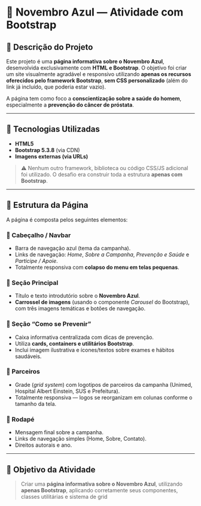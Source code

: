 # 💙 Novembro Azul — Atividade com Bootstrap

## 📖 Descrição do Projeto

Este projeto é uma **página informativa sobre o Novembro Azul**, desenvolvida exclusivamente com **HTML e Bootstrap**.
O objetivo foi criar um site visualmente agradável e responsivo utilizando **apenas os recursos oferecidos pelo framework Bootstrap**, **sem CSS personalizado** (além do link já incluído, que poderia estar vazio).

A página tem como foco a **conscientização sobre a saúde do homem**, especialmente a **prevenção do câncer de próstata**.

---

## 🧰 Tecnologias Utilizadas

* **HTML5**
* **Bootstrap 5.3.8** (via CDN)
* **Imagens externas (via URLs)**

> ⚠️ Nenhum outro framework, biblioteca ou código CSS/JS adicional foi utilizado.
> O desafio era construir toda a estrutura **apenas com Bootstrap**.

---

## 🧩 Estrutura da Página

A página é composta pelos seguintes elementos:

### 🔹 Cabeçalho / Navbar

* Barra de navegação azul (tema da campanha).
* Links de navegação: *Home*, *Sobre a Campanha*, *Prevenção e Saúde* e *Participe / Apoie*.
* Totalmente responsiva com **colapso do menu em telas pequenas**.

### 🔹 Seção Principal

* Título e texto introdutório sobre o **Novembro Azul**.
* **Carrossel de imagens** (usando o componente *Carousel* do Bootstrap), com três imagens temáticas e botões de navegação.

### 🔹 Seção “Como se Prevenir”

* Caixa informativa centralizada com dicas de prevenção.
* Utiliza **cards, containers e utilitários Bootstrap**.
* Inclui imagem ilustrativa e ícones/textos sobre exames e hábitos saudáveis.

### 🔹 Parceiros

* Grade (*grid system*) com logotipos de parceiros da campanha (Unimed, Hospital Albert Einstein, SUS e Prefeitura).
* Totalmente responsiva — logos se reorganizam em colunas conforme o tamanho da tela.

### 🔹 Rodapé

* Mensagem final sobre a campanha.
* Links de navegação simples (Home, Sobre, Contato).
* Direitos autorais e ano.

---

## 📅 Objetivo da Atividade

> Criar uma **página informativa sobre o Novembro Azul**, utilizando **apenas Bootstrap**, aplicando corretamente seus componentes, classes utilitárias e sistema de grid
